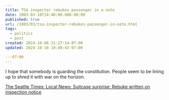```yaml
---
title: TSA inspector rebukes passenger in a note
date: 2003-03-18T14:40:00.000-08:00
published: true
url: /2003/03/tsa-inspector-rebukes-passenger-in-note.html
tags:
  - politics
  - post
created: 2024-10-06 21:27:14-07:00
updated: 2024-10-10 10:49:43-07:00

---07:00
---
```


I hope that somebody is guarding the constitution. People seem to be lining up to shred it with war on the horizon.  
  
[The Seattle Times: Local News: Suitcase surprise: Rebuke written on inspection notice](https://seattletimes.nwsource.com/html/localnews/134653764_tsasign15m.html "The Seattle Times: Local News: Suitcase surprise: Rebuke written on inspection notice")